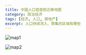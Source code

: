 ```yaml
---
title: 中国人口密度和迁移地图
category: 政治经济
tags: [经济, 人口, 房地产]
excerpt: 人口持续流入、聚集的区域有哪些
---
```


![map1](https://img02.hi-pda.com/forum/attachments/day_220502/2205022047a67d799c6c049ea1.jpg)

![map2](https://img02.hi-pda.com/forum/attachments/day_220502/22050220499088f2036c3c59a1.jpg)